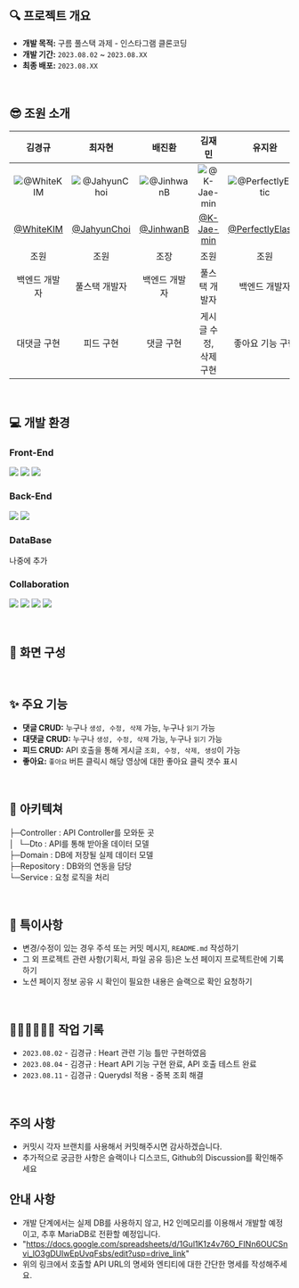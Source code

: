 ## 🔍 프로젝트 개요
- **개발 목적:** 구름 풀스택 과제 - 인스타그램 클론코딩
- **개발 기간:** `2023.08.02` ~ `2023.08.XX`
- **최종 배포:** `2023.08.XX`

<br />

## 😎 조원 소개

| 김경규 | 최자현 | 배진환 | 김재민 | 유지완 |
| :-: | :-: | :-: | :-: | :-: |
| ![@WhiteKIM](https://github.com/Goorm-helpme/youtube_clone/assets/123534245/3409dab9-dc57-484f-85d7-8952b7810ce8) | ![@JahyunChoi](https://github.com/Goorm-helpme/youtube_clone/assets/119170650/fa5e2234-c2b6-4839-83a7-b3a17d0a609a) | ![@JinhwanB](https://github.com/Goorm-helpme/youtube_clone/assets/123534245/ed9ba483-336b-4161-9e89-d57a3198e46d) | ![@K-Jae-min](https://github.com/Goorm-helpme/youtube_clone/assets/123534245/cae394c4-5cfd-4cb9-906e-0b983b09e61b) | ![@PerfectlyElastic](https://github.com/Goorm-helpme/youtube_clone/assets/123534245/d47107f9-e584-4fc3-8518-b14c42c34cbf) |
| [@WhiteKIM](https://github.com/WhiteKIM) | [@JahyunChoi](https://github.com/JahyunChoi) | [@JinhwanB](https://github.com/JinhwanB) | [@K-Jae-min](https://github.com/K-Jae-min) | [@PerfectlyElastic](https://github.com/PerfectlyElastic) |
| 조원 | 조원 | 조장 | 조원 | 조원 |
| 백엔드 개발자 | 풀스택 개발자 | 백엔드 개발자 | 풀스택 개발자 | 백엔드 개발자 |
| 대댓글 구현 | 피드 구현 | 댓글 구현 | 게시글 수정, 삭제 구현 | 좋아요 기능 구현 |

<br />

## 💻 개발 환경


### Front-End
<img src="https://img.shields.io/badge/html5-E34F26?style=for-the-badge&logo=html5&logoColor=white"> <img src="https://img.shields.io/badge/css-1572B6?style=for-the-badge&logo=css3&logoColor=white"> <img src="https://img.shields.io/badge/javascript-F7DF1E?style=for-the-badge&logo=javascript&logoColor=black">


### Back-End
<img src="https://img.shields.io/badge/java 17-007396?style=for-the-badge&logo=java&logoColor=white"> <img src="https://img.shields.io/badge/spring 3.1.0-6DB33F?style=for-the-badge&logo=spring&logoColor=white">

### DataBase
나중에 추가

### Collaboration
<img src="https://img.shields.io/badge/Notion-000000?style=for-the-badge&logo=Notion&logoColor=white"> <img src="https://img.shields.io/badge/Discord-5865F2?style=for-the-badge&logo=Discord&logoColor=white"> <img src="https://img.shields.io/badge/Slack-4A154B?style=for-the-badge&logo=Slack&logoColor=white"> <img src="https://img.shields.io/badge/github-181717?style=for-the-badge&logo=github&logoColor=white">

<br />

## 📝 화면 구성


<br />

## ✨ 주요 기능
- **댓글 CRUD:** 누구나 `생성, 수정, 삭제` 가능, 누구나 `읽기` 가능
- **대댓글 CRUD:** 누구나 `생성, 수정, 삭제` 가능, 누구나 `읽기` 가능
- **피드 CRUD:** API 호출을 통해 게시글 `조회, 수정, 삭제, 생성`이 가능
- **좋아요:** `좋아요` 버튼 클릭시 해당 영상에 대한 좋아요 클릭 갯수 표시

<br />

## 📁 아키텍쳐
├─Controller : API Controller를 모와둔 곳<br/>
│&nbsp;  └─Dto : API를 통해 받아올 데이터 모델<br/>
├─Domain : DB에 저장될 실제 데이터 모델<br/> 
├─Repository : DB와의 연동을 담당<br/>
└─Service : 요청 로직을 처리<br/>

<br />

## 📌 특이사항
- 변경/수정이 있는 경우 주석 또는 커밋 메시지, `README.md` 작성하기
- 그 외 프로젝트 관련 사항(기획서, 파일 공유 등)은 노션 페이지 프로젝트란에 기록하기
- 노션 페이지 정보 공유 시 확인이 필요한 내용은 슬랙으로 확인 요청하기

<br />

## 👩🏻‍💻👨🏻‍💻 작업 기록
- `2023.08.02` - 김경규 : Heart 관련 기능 틀만 구현하였음
- `2023.08.04` - 김경규 : Heart API 기능 구현 완료, API 호출 테스트 완료
- `2023.08.11` - 김경규 : Querydsl 적용 - 중복 조회 해결
<br />


## 주의 사항
- 커밋시 각자 브랜치를 사용해서 커밋해주시면 감사하겠습니다.
- 추가적으로 궁금한 사항은 슬랙이나 디스코드, Github의 Discussion를 확인해주세요

## 안내 사항
- 개발 단계에서는 실제 DB를 사용하지 않고, H2 인메모리를 이용해서 개발할 예정이고, 추후 MariaDB로 전환할 예정입니다.
- "https://docs.google.com/spreadsheets/d/1Gul1K1z4v76O_FINn6OUCSnvi_lO3gDUlwEpUvqFsbs/edit?usp=drive_link"
- 위의 링크에서 호출할 API URL의 명세와 엔티티에 대한 간단한 명세를 작성해주세요.
